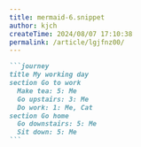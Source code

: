 ```yaml
---
title: mermaid-6.snippet
author: kjch
createTime: 2024/08/07 17:10:38
permalink: /article/lgjfnz00/
---
```

````md
```journey
title My working day
section Go to work
  Make tea: 5: Me
  Go upstairs: 3: Me
  Do work: 1: Me, Cat
section Go home
  Go downstairs: 5: Me
  Sit down: 5: Me
```
````
